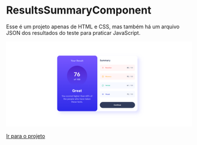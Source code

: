 # ResultsSummaryComponent

Esse é um projeto apenas de HTML e CSS, mas também há um arquivo JSON dos resultados do teste para praticar JavaScript.

![Texto alternativo](https://github.com/Mr-nobody2001/ResultsSummaryComponent/blob/main/assets/Captura%20de%20tela%20de%202023-09-12%2001-47-27.png)

[Ir para o projeto](https://mr-nobody2001.github.io/ResultsSummaryComponent/)
